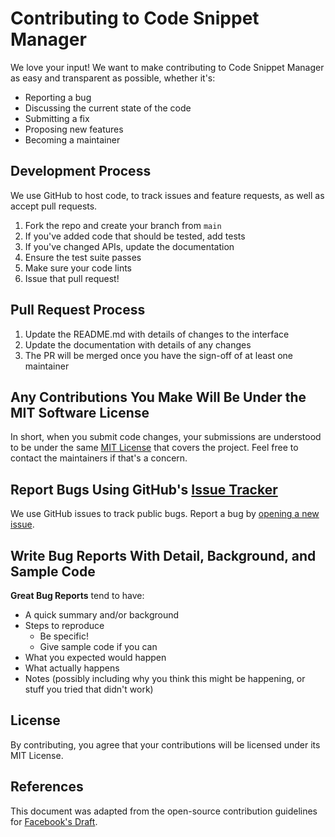 # Contributing to Code Snippet Manager

We love your input! We want to make contributing to Code Snippet Manager as easy and transparent as possible, whether it's:

- Reporting a bug
- Discussing the current state of the code
- Submitting a fix
- Proposing new features
- Becoming a maintainer

## Development Process
We use GitHub to host code, to track issues and feature requests, as well as accept pull requests.

1. Fork the repo and create your branch from `main`
2. If you've added code that should be tested, add tests
3. If you've changed APIs, update the documentation
4. Ensure the test suite passes
5. Make sure your code lints
6. Issue that pull request!

## Pull Request Process

1. Update the README.md with details of changes to the interface
2. Update the documentation with details of any changes
3. The PR will be merged once you have the sign-off of at least one maintainer

## Any Contributions You Make Will Be Under the MIT Software License
In short, when you submit code changes, your submissions are understood to be under the same [MIT License](../LICENSE) that covers the project. Feel free to contact the maintainers if that's a concern.

## Report Bugs Using GitHub's [Issue Tracker](https://github.com/Nom-nom-hub/SnippetLive/issues)
We use GitHub issues to track public bugs. Report a bug by [opening a new issue](https://github.com/Nom-nom-hub/SnippetLive/issues/new).

## Write Bug Reports With Detail, Background, and Sample Code

**Great Bug Reports** tend to have:

- A quick summary and/or background
- Steps to reproduce
  - Be specific!
  - Give sample code if you can
- What you expected would happen
- What actually happens
- Notes (possibly including why you think this might be happening, or stuff you tried that didn't work)

## License
By contributing, you agree that your contributions will be licensed under its MIT License.

## References
This document was adapted from the open-source contribution guidelines for [Facebook's Draft](https://github.com/facebook/draft-js/blob/a9316a723f9e918afde44dea68b5f9f39b7d9b00/CONTRIBUTING.md).